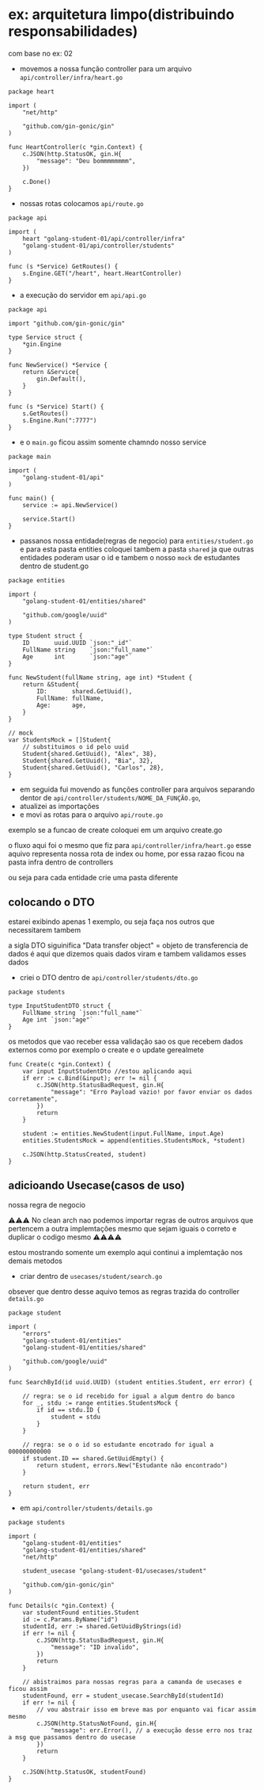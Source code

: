 # ex: arquitetura limpo(distribuindo responsabilidades)

com base no ex: 02 

- movemos a nossa função controller para um arquivo `api/controller/infra/heart.go`

```golang
package heart

import (
	"net/http"

	"github.com/gin-gonic/gin"
)

func HeartController(c *gin.Context) {
	c.JSON(http.StatusOK, gin.H{
		"message": "Deu bommmmmmmm",
	})

	c.Done()
}
```

- nossas rotas colocamos `api/route.go`

```golang
package api

import (
	heart "golang-student-01/api/controller/infra"
	"golang-student-01/api/controller/students"
)

func (s *Service) GetRoutes() {
	s.Engine.GET("/heart", heart.HeartController)
}
```

- a execução do servidor em `api/api.go`

```golang
package api

import "github.com/gin-gonic/gin"

type Service struct {
	*gin.Engine
}

func NewService() *Service {
	return &Service{
		gin.Default(),
	}
}

func (s *Service) Start() {
	s.GetRoutes()
	s.Engine.Run(":7777")
}
```

- e o `main.go` ficou assim somente chamndo nosso service

```golang
package main

import (
	"golang-student-01/api"
)

func main() {
	service := api.NewService()

	service.Start()
}
```

- passanos nossa entidade(regras de negocio) para `entities/student.go` e para esta pasta entities coloquei tambem a pasta `shared` ja que outras entidades poderam usar o id e tambem o nosso `mock` de estudantes dentro de student.go

```golang
package entities

import (
	"golang-student-01/entities/shared"

	"github.com/google/uuid"
)

type Student struct {
	ID       uuid.UUID `json:"_id"`
	FullName string    `json:"full_name"`
	Age      int       `json:"age"`
}

func NewStudent(fullName string, age int) *Student {
	return &Student{
		ID:       shared.GetUuid(),
		FullName: fullName,
		Age:      age,
	}
}

// mock
var StudentsMock = []Student{
	// substituimos o id pelo uuid
	Student{shared.GetUuid(), "Alex", 38},
	Student{shared.GetUuid(), "Bia", 32},
	Student{shared.GetUuid(), "Carlos", 28},
}
```
- em seguida fui movendo as funções controller para arquivos separando  dentor de `api/controller/students/NOME_DA_FUNÇÃO.go`, 
- atualizei as importações 
- e movi as rotas para o arquivo `api/route.go`

exemplo se a funcao de create coloquei em um arquivo create.go

o fluxo aqui foi o mesmo que fiz para `api/controller/infra/heart.go` esse aquivo representa nossa rota de index ou home, por essa razao ficou na pasta infra dentro de controllers

ou seja para cada entidade crie uma pasta diferente


## colocando o DTO

estarei exibindo apenas 1 exemplo, ou seja faça nos outros que necessitarem tambem

a sigla DTO siguinifica "Data transfer object" = objeto de transferencia de dados
é aqui que dizemos quais dados viram e tambem validamos esses dados

- criei o DTO dentro de `api/controller/students/dto.go`
```golang
package students

type InputStudentDTO struct {
	FullName string `json:"full_name"`
	Age int `json:"age"`
}
```

os metodos que vao receber essa validação sao os que recebem dados externos como por exemplo o create e o update gerealmete


```golang
func Create(c *gin.Context) {
	var input InputStudentDto //estou aplicando aqui
	if err := c.Bind(&input); err != nil {
		c.JSON(http.StatusBadRequest, gin.H{
			"message": "Erro Payload vazio! por favor enviar os dados corretamente",
		})
		return
	}

	student := entities.NewStudent(input.FullName, input.Age)
	entities.StudentsMock = append(entities.StudentsMock, *student)

	c.JSON(http.StatusCreated, student)
}
```

## adicioando Usecase(casos de uso)
nossa regra de negocio

⚠️⚠️⚠️ No clean arch nao podemos importar regras de outros arquivos que pertencem a outra implemtações mesmo que sejam iguais
o correto e duplicar o codigo mesmo ⚠️⚠️⚠️⚠️

estou mostrando somente um exemplo aqui continui a implemtação nos demais metodos

- criar dentro de `usecases/student/search.go`

obsever que dentro desse aquivo temos as regras trazida do controller `details.go`

```golang
package student

import (
	"errors"
	"golang-student-01/entities"
	"golang-student-01/entities/shared"

	"github.com/google/uuid"
)

func SearchById(id uuid.UUID) (student entities.Student, err error) {

	// regra: se o id recebido for igual a algum dentro do banco
	for _, stdu := range entities.StudentsMock {
		if id == stdu.ID {
			student = stdu
		}
	}

	// regra: se o o id so estudante encotrado for igual a 000000000000
	if student.ID == shared.GetUuidEmpty() {
		return student, errors.New("Estudante não encontrado")
	}

	return student, err
}
```

- em `api/controller/students/details.go`

```golang
package students

import (
	"golang-student-01/entities"
	"golang-student-01/entities/shared"
	"net/http"

	student_usecase "golang-student-01/usecases/student"

	"github.com/gin-gonic/gin"
)

func Details(c *gin.Context) {
	var studentFound entities.Student
	id := c.Params.ByName("id")
	studentId, err := shared.GetUuidByStrings(id)
	if err != nil {
		c.JSON(http.StatusBadRequest, gin.H{
			"message": "ID invalido",
		})
		return
	}

	// abistraimos para nossas regras para a camanda de usecases e ficou assim
	studentFound, err = student_usecase.SearchById(studentId)
	if err != nil {
		// vou abstrair isso em breve mas por enquanto vai ficar assim mesmo
		c.JSON(http.StatusNotFound, gin.H{
			"message": err.Error(), // a execução desse erro nos traz a msg que passamos dentro do usecase
		})
		return
	}

	c.JSON(http.StatusOK, studentFound)
}
```